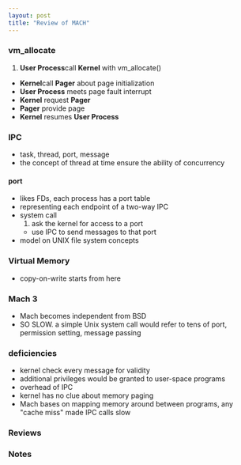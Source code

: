 ```yaml
---
layout: post
title: "Review of MACH"
---
```


### vm_allocate
1. **User Process**call **Kernel** with vm_allocate()
- **Kernel**call **Pager** about page initialization
- **User Process** meets page fault interrupt
- **Kernel** request **Pager**
- **Pager** provide page
- **Kernel** resumes **User Process**

### IPC
* task, thread, port, message
* the concept of thread at time ensure the ability of concurrency

#### port
* likes FDs, each process has a port table
* representing each endpoint of a two-way IPC
* system call
    1. ask the kernel for access to a port
    - use IPC to send messages to that port
* model on UNIX file system concepts


### Virtual Memory
* copy-on-write starts from here


### Mach 3
* Mach becomes independent from BSD
* SO SLOW. a simple Unix system call would refer to tens of port, permission setting, message passing

### deficiencies
* kernel check every message for validity
* additional privileges would be granted to user-space programs
* overhead of IPC
* kernel has no clue about memory paging
* Mach bases on mapping memory around between programs, any "cache miss" made IPC calls slow


### Reviews


### Notes
